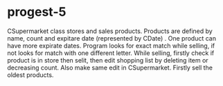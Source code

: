 # progest-5
CSupermarket class stores and sales products.
Products are defined by name, count and expitare date (represented by CDate) .  One product can have more expirate dates.
Program looks for exact match while selling, if not looks for match with one different letter.
While selling, firstly check if product is in store then selit, then  edit shopping list by deleting item or decreasing count. Also make same edit in CSupermarket. 
Firstly sell the oldest products.
